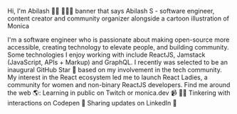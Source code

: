 Hi, I'm Abilash 👋🏾 👩🏾‍💻
banner that says Abilash S - software engineer, content creator and community organizer alongside a cartoon illustration of Monica

I'm a software engineer who is passionate about making open-source more accessible, creating technology to elevate people, and building community. Some technologies I enjoy working with include ReactJS, Jamstack (JavaScript, APIs + Markup) and GraphQL. I recently was selected to be an inaugural GitHub Star 🌟 based on my involvement in the tech community. My interest in the React ecosystem led me to launch React Ladies, a community for women and non-binary ReactJS developers.
Find me around the web 🌎:
Learning in public on Twitch or monica.dev 📹 ✍🏾
Tinkering with interactions on Codepen 🏓
Sharing updates on LinkedIn 💼
